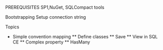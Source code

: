 ﻿PREREQUISITES
SP1,NuGet, SQLCompact tools 

Bootstrapping
Setup connection string


Topics
* Simple convention mapping
** Define classes
** Save
** View in SQL CE
** Complex property
** HasMany
